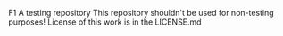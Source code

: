F1
A testing repository
This repository shouldn't be used for non-testing purposes!
License of this work is in the LICENSE.md
